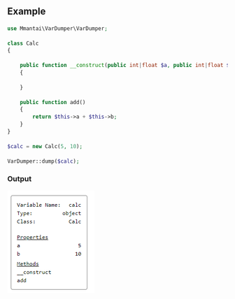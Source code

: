 ## Example

```php
use Mmantai\VarDumper\VarDumper;

class Calc
{

    public function __construct(public int|float $a, public int|float $b)
    {

    }
    
    public function add()
    {
        return $this->a + $this->b;
    }
}

$calc = new Calc(5, 10);

VarDumper::dump($calc);
```

### Output

![Example](./screenshots/screenshot_01.png)
